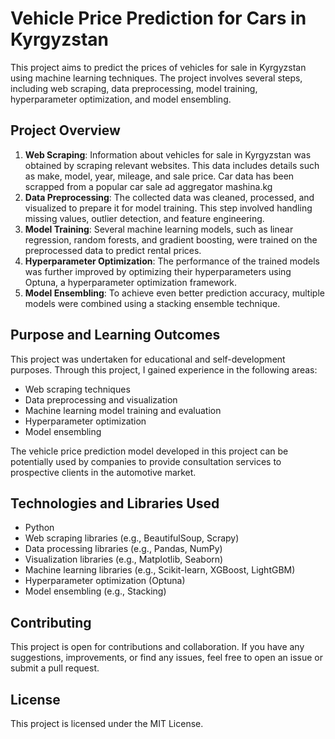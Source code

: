 # Vehicle Price Prediction for Cars in Kyrgyzstan
This project aims to predict the prices of vehicles for sale in Kyrgyzstan using machine learning techniques. The project involves several steps, including web scraping, data preprocessing, model training, hyperparameter optimization, and model ensembling.

## Project Overview

1. **Web Scraping**: Information about vehicles for sale in Kyrgyzstan was obtained by scraping relevant websites. This data includes details such as make, model, year, mileage, and sale price. Car data has been scrapped from a popular car sale ad aggregator mashina.kg
2. **Data Preprocessing**: The collected data was cleaned, processed, and visualized to prepare it for model training. This step involved handling missing values, outlier detection, and feature engineering.
3. **Model Training**: Several machine learning models, such as linear regression, random forests, and gradient boosting, were trained on the preprocessed data to predict rental prices.
4. **Hyperparameter Optimization**: The performance of the trained models was further improved by optimizing their hyperparameters using Optuna, a hyperparameter optimization framework.
5. **Model Ensembling**: To achieve even better prediction accuracy, multiple models were combined using a stacking ensemble technique.

## Purpose and Learning Outcomes
This project was undertaken for educational and self-development purposes. Through this project, I gained experience in the following areas:
- Web scraping techniques
- Data preprocessing and visualization
- Machine learning model training and evaluation
- Hyperparameter optimization
- Model ensembling

The vehicle price prediction model developed in this project can be potentially used by companies to provide consultation services to prospective clients in the automotive market.

## Technologies and Libraries Used
- Python
- Web scraping libraries (e.g., BeautifulSoup, Scrapy)
- Data processing libraries (e.g., Pandas, NumPy)
- Visualization libraries (e.g., Matplotlib, Seaborn)
- Machine learning libraries (e.g., Scikit-learn, XGBoost, LightGBM)
- Hyperparameter optimization (Optuna)
- Model ensembling (e.g., Stacking)

## Contributing
This project is open for contributions and collaboration. If you have any suggestions, improvements, or find any issues, feel free to open an issue or submit a pull request.

## License
This project is licensed under the MIT License.
